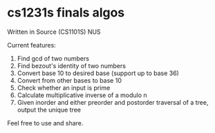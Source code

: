 # cs1231s finals algos

Written in Source (CS1101S) NUS

Current features:
1. Find gcd of two numbers
2. Find bezout's identity of two numbers
3. Convert base 10 to desired base (support up to base 36)
4. Convert from other bases to base 10
5. Check whether an input is prime
6. Calculate multiplicative inverse of a modulo n
7. Given inorder and either preorder and postorder traversal of a tree, output the unique tree

Feel free to use and share.

